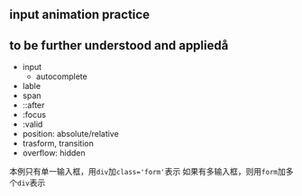 ## input animation practice

## to be further understood and appliedå

- input
  - autocomplete
- lable
- span
- ::after
- :focus
- :valid
- position: absolute/relative
- trasform, transition
- overflow: hidden

本例只有单一输入框，用`div`加`class='form'`表示
如果有多输入框，则用`form`加多个`div`表示
